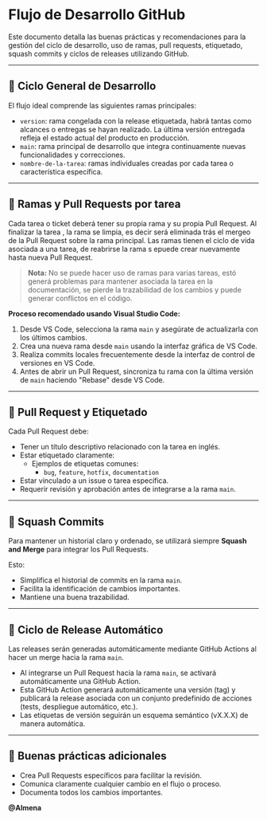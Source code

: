 # Flujo de Desarrollo GitHub

Este documento detalla las buenas prácticas y recomendaciones para la gestión del ciclo de desarrollo, uso de ramas, pull requests, etiquetado, squash commits y ciclos de releases utilizando GitHub.

---

## 🔄 Ciclo General de Desarrollo

El flujo ideal comprende las siguientes ramas principales:

- `version`: rama congelada con la release etiquetada, habrá tantas como alcances o entregas se hayan realizado. La última versión entregada refleja el estado actual del producto en producción.
- `main`: rama principal de desarrollo que integra continuamente nuevas funcionalidades y correcciones.
- `nombre-de-la-tarea`: ramas individuales creadas por cada tarea o característica específica.

---

## 🌿 Ramas y Pull Requests por tarea

Cada tarea o ticket deberá tener su propia rama y su propia Pull Request.
Al finalizar la tarea , la rama se limpia, es decir será eliminada trás el mergeo de la Pull Request sobre la rama principal.
Las ramas tienen el ciclo de vida asociada a una tarea, de reabrirse la rama s epuede crear nuevamente hasta nueva Pull Request.
> **Nota:**
> No se puede hacer uso de ramas para varias tareas, estó generá problemas para
 mantener asociada la tarea en la documentación, se pierde la trazabilidad de los cambios y puede generar conflictos en el código.

**Proceso recomendado usando Visual Studio Code:**

1. Desde VS Code, selecciona la rama `main` y asegúrate de actualizarla con los últimos cambios.
2. Crea una nueva rama desde `main` usando la interfaz gráfica de VS Code.
3. Realiza commits locales frecuentemente desde la interfaz de control de versiones en VS Code.
4. Antes de abrir un Pull Request, sincroniza tu rama con la última versión de `main` haciendo "Rebase" desde VS Code.

---

## 📝 Pull Request y Etiquetado

Cada Pull Request debe:

- Tener un título descriptivo relacionado con la tarea en inglés.
- Estar etiquetado claramente:
  - Ejemplos de etiquetas comunes:
    - `bug`, `feature`, `hotfix`, `documentation`
- Estar vinculado a un issue o tarea específica.
- Requerir revisión y aprobación antes de integrarse a la rama `main`.

---

## 🔀 Squash Commits

Para mantener un historial claro y ordenado, se utilizará siempre **Squash and Merge**  para integrar los Pull Requests.

Esto:

- Simplifica el historial de commits en la rama `main`.
- Facilita la identificación de cambios importantes.
- Mantiene una buena trazabilidad.

---

## 🚀 Ciclo de Release Automático

Las releases serán generadas automáticamente mediante GitHub Actions al hacer un merge hacia la rama `main`.

- Al integrarse un Pull Request hacia la rama `main`, se activará automáticamente una GitHub Action.
- Esta GitHub Action generará automáticamente una versión (tag) y publicará la release asociada con un conjunto predefinido de acciones (tests, despliegue automático, etc.).
- Las etiquetas de versión seguirán un esquema semántico (vX.X.X) de manera automática.

---

## 📌 Buenas prácticas adicionales

- Crea Pull Requests específicos para facilitar la revisión.
- Comunica claramente cualquier cambio en el flujo o proceso.
- Documenta todos los cambios importantes.

**@Almena**
